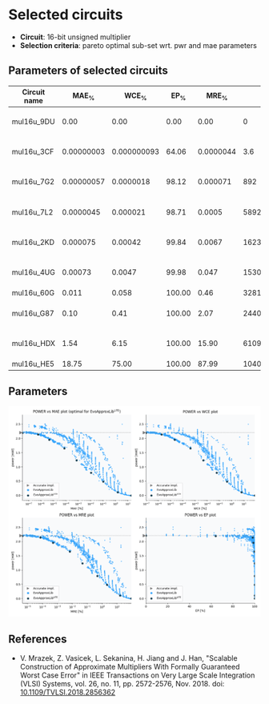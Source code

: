 
Selected circuits
===================
 - **Circuit**: 16-bit unsigned multiplier
 - **Selection criteria**: pareto optimal sub-set wrt. pwr and mae parameters

Parameters of selected circuits
----------------------------

| Circuit name | MAE<sub>%</sub> | WCE<sub>%</sub> | EP<sub>%</sub> | MRE<sub>%</sub> | MSE | Download |
| --- |  --- | --- | --- | --- | --- | --- | 
| mul16u_9DU | 0.00 | 0.00 | 0.00 | 0.00 | 0 |  [[Verilog](mul16u_9DU.v)] [[Verilog<sub>PDK45</sub>](mul16u_9DU_pdk45.v)] [[C](mul16u_9DU.c)] |
| mul16u_3CF | 0.00000003 | 0.000000093 | 64.06 | 0.0000044 | 3.6 |  [[Verilog](mul16u_3CF.v)] [[Verilog<sub>PDK45</sub>](mul16u_3CF_pdk45.v)] [[C](mul16u_3CF.c)] |
| mul16u_7G2 | 0.00000057 | 0.0000018 | 98.12 | 0.000071 | 892 |  [[Verilog](mul16u_7G2.v)] [[Verilog<sub>PDK45</sub>](mul16u_7G2_pdk45.v)] [[C](mul16u_7G2.c)] |
| mul16u_7L2 | 0.0000045 | 0.000021 | 98.71 | 0.0005 | 58920 |  [[Verilog](mul16u_7L2.v)] [[Verilog<sub>PDK45</sub>](mul16u_7L2_pdk45.v)] [[C](mul16u_7L2.c)] |
| mul16u_2KD | 0.000075 | 0.00042 | 99.84 | 0.0067 | 16238.254e3 |  [[Verilog](mul16u_2KD.v)] [[Verilog<sub>PDK45</sub>](mul16u_2KD_pdk45.v)] [[C](mul16u_2KD.c)] |
| mul16u_4UG | 0.00073 | 0.0047 | 99.98 | 0.047 | 15307.282e5 |  [[Verilog](mul16u_4UG.v)] [[Verilog<sub>PDK45</sub>](mul16u_4UG_pdk45.v)] [[C](mul16u_4UG.c)] |
| mul16u_60G | 0.011 | 0.058 | 100.00 | 0.46 | 32818.049e7 |  [[Verilog](mul16u_60G.v)]  [[C](mul16u_60G.c)] |
| mul16u_G87 | 0.10 | 0.41 | 100.00 | 2.07 | 24400.46e9 |  [[Verilog](mul16u_G87.v)] [[Verilog<sub>PDK45</sub>](mul16u_G87_pdk45.v)] [[C](mul16u_G87.c)] |
| mul16u_HDX | 1.54 | 6.15 | 100.00 | 15.90 | 61094.229e11 |  [[Verilog](mul16u_HDX.v)] [[Verilog<sub>PDK45</sub>](mul16u_HDX_pdk45.v)] [[C](mul16u_HDX.c)] |
| mul16u_HE5 | 18.75 | 75.00 | 100.00 | 87.99 | 10407.645e14 |  [[Verilog](mul16u_HE5.v)]  [[C](mul16u_HE5.c)] |
    
Parameters
--------------
![Parameters figure](fig.png)

References
--------------
   - V. Mrazek, Z. Vasicek, L. Sekanina, H. Jiang and J. Han, "Scalable Construction of Approximate Multipliers With Formally Guaranteed Worst Case Error" in IEEE Transactions on Very Large Scale Integration (VLSI) Systems, vol. 26, no. 11, pp. 2572-2576, Nov. 2018. doi: [10.1109/TVLSI.2018.2856362](https://dx.doi.org/10.1109/TVLSI.2018.2856362)

             